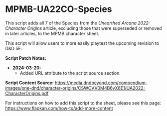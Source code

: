 # MPMB-UA22CO-Species
This script adds all 7 of the Species from the *Unearthed Arcana 2022: Character Origins* article, excluding those that were superseded or removed in later articles, to the MPMB character sheet.

This script will allow users to more easily playtest the upcoming revision to D&D 5E.

**Script Patch Notes:**
- **2024-03-20:**
  - Added URL attribute to the script source section.

**Script Content Source:** https://media.dndbeyond.com/compendium-images/one-dnd/character-origins/CSWCVV0M4B6vX6E1/UA2022-CharacterOrigins.pdf

For instructions on how to add this script to the sheet, please see this page: https://www.flapkan.com/how-to/add-more-content
